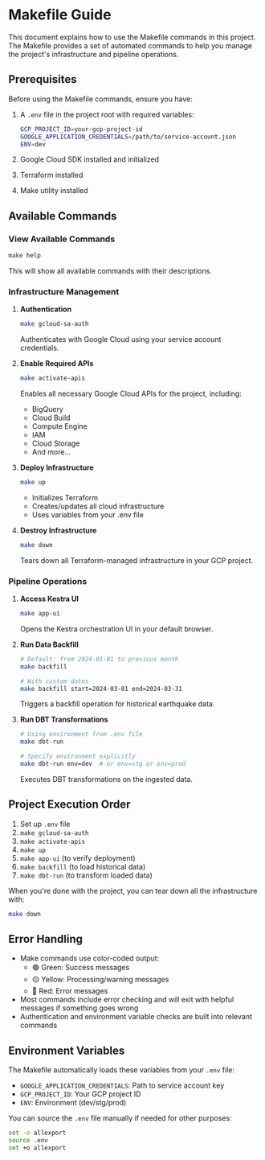 # Makefile Guide

This document explains how to use the Makefile commands in this project. The Makefile provides a set of automated commands to help you manage the project's infrastructure and pipeline operations.

## Prerequisites

Before using the Makefile commands, ensure you have:

1. A `.env` file in the project root with required variables:

   ```bash
   GCP_PROJECT_ID=your-gcp-project-id
   GOOGLE_APPLICATION_CREDENTIALS=/path/to/service-account.json
   ENV=dev
   ```

2. Google Cloud SDK installed and initialized
3. Terraform installed
4. Make utility installed

## Available Commands

### View Available Commands

```bash
make help
```

This will show all available commands with their descriptions.

### Infrastructure Management

1. **Authentication**

   ```bash
   make gcloud-sa-auth
   ```

   Authenticates with Google Cloud using your service account credentials.

2. **Enable Required APIs**

   ```bash
   make activate-apis
   ```

   Enables all necessary Google Cloud APIs for the project, including:
   - BigQuery
   - Cloud Build
   - Compute Engine
   - IAM
   - Cloud Storage
   - And more...

3. **Deploy Infrastructure**

   ```bash
   make up
   ```

   - Initializes Terraform
   - Creates/updates all cloud infrastructure
   - Uses variables from your .env file

4. **Destroy Infrastructure**

   ```bash
   make down
   ```

   Tears down all Terraform-managed infrastructure in your GCP project.

### Pipeline Operations

1. **Access Kestra UI**

   ```bash
   make app-ui
   ```

   Opens the Kestra orchestration UI in your default browser.

2. **Run Data Backfill**

   ```bash
   # Default: from 2024-01-01 to previous month
   make backfill

   # With custom dates
   make backfill start=2024-03-01 end=2024-03-31
   ```

   Triggers a backfill operation for historical earthquake data.

3. **Run DBT Transformations**

   ```bash
   # Using environment from .env file
   make dbt-run

   # Specify environment explicitly
   make dbt-run env=dev  # or env=stg or env=prod
   ```

   Executes DBT transformations on the ingested data.

## Project Execution Order

1. Set up `.env` file
2. `make gcloud-sa-auth`
3. `make activate-apis`
4. `make up`
5. `make app-ui` (to verify deployment)
6. `make backfill` (to load historical data)
7. `make dbt-run` (to transform loaded data)

When you're done with the project, you can tear down all the infrastructure with:

```bash
make down
```

## Error Handling

- Make commands use color-coded output:
  - 🟢 Green: Success messages
  - 🟡 Yellow: Processing/warning messages
  - 🔴 Red: Error messages
- Most commands include error checking and will exit with helpful messages if something goes wrong
- Authentication and environment variable checks are built into relevant commands

## Environment Variables

The Makefile automatically loads these variables from your `.env` file:

- `GOOGLE_APPLICATION_CREDENTIALS`: Path to service account key
- `GCP_PROJECT_ID`: Your GCP project ID
- `ENV`: Environment (dev/stg/prod)

You can source the `.env` file manually if needed for other purposes:

```bash
set -o allexport
source .env
set +o allexport
```
